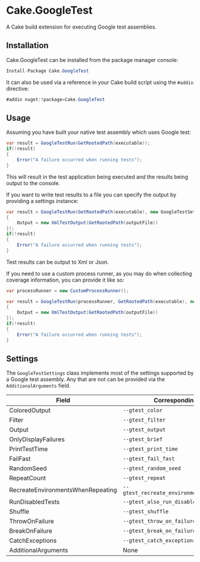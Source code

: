 # Cake.GoogleTest

A Cake build extension for executing Google test assemblies.

## Installation

Cake.GoogleTest can be installed from the package manager console:

```csharp
Install-Package Cake.GoogleTest
```

It can also be used via a reference in your Cake build script using the `#addin` directive:

```csharp
#addin nuget:?package=Cake.GoogleTest
```

## Usage

Assuming you have built your native test assembly which uses Google test:

```csharp
var result = GoogleTestRun(GetRootedPath(executable));
if(!result)
{
    Error("A failure occurred when running tests");
}
```

This will result in the test application being executed and the results being output to the console.

If you want to write test results to a file you can specify the output by providing a settings instance:

```csharp
var result = GoogleTestRun(GetRootedPath(executable), new GoogleTestSettings
{
    Output = new XmlTestOutput(GetRootedPath(outputFile))
});
if(!result)
{
    Error("A failure occurred when running tests");
}
```

Test results can be output to Xml or Json.

If you need to use a custom process runner, as you may do when collecting coverage information, you can provide it like
so:

```csharp
var processRunner = new CustomProcessRunner();

var result = GoogleTestRun(processRunner, GetRootedPath(executable), new GoogleTestSettings
{
    Output = new XmlTestOutput(GetRootedPath(outputFile))
});
if(!result)
{
    Error("A failure occurred when running tests");
}
```

## Settings

The `GoogleTestSettings` class implements most of the settings supported by a Google test assembly. Any that are not can
be provided via the `AdditionalArguments` field.

| Field                             | Corresponding Setting                          |
|-----------------------------------|------------------------------------------------|
| ColoredOutput                     | `--gtest_color`                                | 
| Filter                            | `--gtest_filter`                               |
| Output                            | `--gtest_output`                               |
| OnlyDisplayFailures               | `--gtest_brief`                                |
| PrintTestTime                     | `--gtest_print_time`                           |
| FailFast                          | `--gtest_fail_fast`                            |
| RandomSeed                        | `--gtest_random_seed`                          |
| RepeatCount                       | `--gtest_repeat`                               |
| RecreateEnvironmentsWhenRepeating | `--gtest_recreate_environments_when_repeating` |
| RunDisabledTests                  | `--gtest_also_run_disabled_tests`              |
| Shuffle                           | `--gtest_shuffle`                              |
| ThrowOnFailure                    | `--gtest_throw_on_failure`                     |
| BreakOnFailure                    | `--gtest_break_on_failure`                     |
| CatchExceptions                   | `--gtest_catch_exceptions`                     |
| AdditionalArguments               | None                                           |